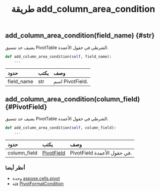 ﻿---
title: طريقة add_column_area_condition
second_title: Aspose.Cells for Python via .NET API المراجع
description:
type: docs
weight: 20
url: /ar/python-net/aspose.cells.pivot/pivotformatcondition/add_column_area_condition/
is_root: false
---
##  add_column_area_condition(field_name) {#str}
يضيف حد تنسيق PivotTable الشرطي في حقول الأعمدة.



```python
def add_column_area_condition(self, field_name):
    ...
```


| حدود| يكتب| وصف|
| :- | :- | :- |
| field_name | str | اسم PivotField.|


##  add_column_area_condition(column_field) {#PivotField}
يضيف حد تنسيق PivotTable الشرطي في حقول الأعمدة.



```python
def add_column_area_condition(self, column_field):
    ...
```


| حدود| يكتب| وصف|
| :- | :- | :- |
| column_field | [PivotField](/cells/ar/python-net/aspose.cells.pivot/pivotfield) | PivotField في حقول الأعمدة.|



###  أنظر أيضا
* وحدة [aspose.cells.pivot](../../)
* فئة [PivotFormatCondition](/cells/ar/python-net/aspose.cells.pivot/pivotformatcondition)
